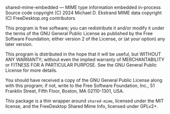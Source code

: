 shared-mime-embedded — MIME type information embedded in-process
Source code copyright (C) 2024 Michael D. Ekstrand
MIME data copyright (C) FreeDesktop.org contributors

This program is free software; you can redistribute it and/or
modify it under the terms of the GNU General Public License
as published by the Free Software Foundation; either version 2
of the License, or (at your option) any later version.

This program is distributed in the hope that it will be useful,
but WITHOUT ANY WARRANTY; without even the implied warranty of
MERCHANTABILITY or FITNESS FOR A PARTICULAR PURPOSE.  See the
GNU General Public License for more details.

You should have received a copy of the GNU General Public License
along with this program; if not, write to the Free Software
Foundation, Inc., 51 Franklin Street, Fifth Floor, Boston, MA  02110-1301, USA.

This package is a thin wrapper around `shared-mime`, licensed under the MIT
license, and the FreeDesktop Shared Mime Info, licensed under GPLv2+.
